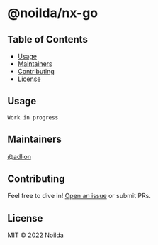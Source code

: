 # @noilda/nx-go

## Table of Contents

- [Usage](#usage)
- [Maintainers](#maintainers)
- [Contributing](#contributing)
- [License](#license)

## Usage
`Work in progress`

## Maintainers

[@adlion](https://gitlab.com/adlion)

## Contributing

Feel free to dive in! [Open an issue](https://github.com/noilda/libs/-/issues) or submit PRs.

## License

MIT © 2022 Noilda